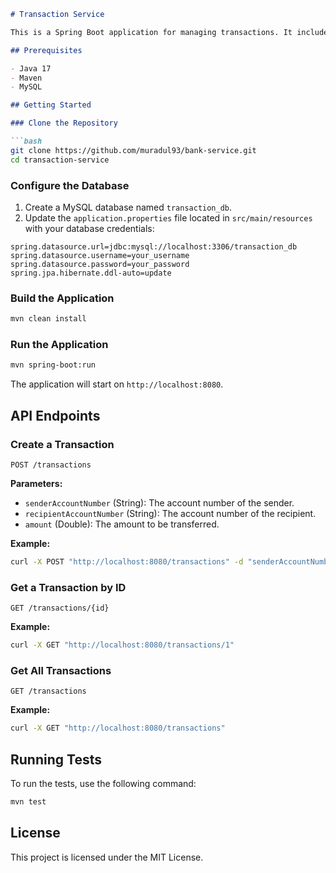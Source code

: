 
```markdown
# Transaction Service

This is a Spring Boot application for managing transactions. It includes a REST API for creating and retrieving transactions, and it communicates with an account service to manage account balances.

## Prerequisites

- Java 17
- Maven
- MySQL

## Getting Started

### Clone the Repository

```bash
git clone https://github.com/muradul93/bank-service.git
cd transaction-service
```

### Configure the Database

1. Create a MySQL database named `transaction_db`.
2. Update the `application.properties` file located in `src/main/resources` with your database credentials:

```properties
spring.datasource.url=jdbc:mysql://localhost:3306/transaction_db
spring.datasource.username=your_username
spring.datasource.password=your_password
spring.jpa.hibernate.ddl-auto=update
```

### Build the Application

```bash
mvn clean install
```

### Run the Application

```bash
mvn spring-boot:run
```

The application will start on `http://localhost:8080`.

## API Endpoints

### Create a Transaction

```http
POST /transactions
```

**Parameters:**

- `senderAccountNumber` (String): The account number of the sender.
- `recipientAccountNumber` (String): The account number of the recipient.
- `amount` (Double): The amount to be transferred.

**Example:**

```bash
curl -X POST "http://localhost:8080/transactions" -d "senderAccountNumber=1234567890&recipientAccountNumber=2345678901&amount=100.00"
```

### Get a Transaction by ID

```http
GET /transactions/{id}
```

**Example:**

```bash
curl -X GET "http://localhost:8080/transactions/1"
```

### Get All Transactions

```http
GET /transactions
```

**Example:**

```bash
curl -X GET "http://localhost:8080/transactions"
```

## Running Tests

To run the tests, use the following command:

```bash
mvn test
```

## License

This project is licensed under the MIT License.
```

